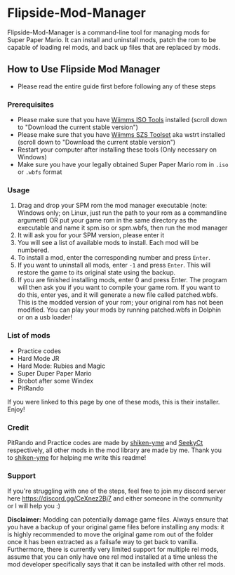 # Flipside-Mod-Manager

Flipside-Mod-Manager is a command-line tool for managing mods for Super Paper Mario. It can install and uninstall mods, patch the rom to be capable of loading rel mods, and back up files that are replaced by mods.

## How to Use Flipside Mod Manager

- Please read the entire guide first before following any of these steps

### Prerequisites
- Please make sure that you have [Wiimms ISO Tools](https://wit.wiimm.de/) installed (scroll down to "Download the current stable version")
- Please make sure that you have [Wiimms SZS Toolset](https://szs.wiimm.de/) aka wstrt installed (scroll down to "Download the current stable version")
- Restart your computer after installing these tools (Only necessary on Windows)
- Make sure you have your legally obtained Super Paper Mario rom in `.iso` or `.wbfs` format

### Usage
1. Drag and drop your SPM rom the mod manager executable (note: Windows only; on Linux, just run the path to your rom as a commandline argument) OR put your game rom in the same directory as the executable and name it spm.iso or spm.wbfs, then run the mod manager
2. It will ask you for your SPM version, please enter it
4. You will see a list of available mods to install. Each mod will be numbered.
5. To install a mod, enter the corresponding number and press `Enter`.
6. If you want to uninstall all mods, enter `-1` and press `Enter`. This will restore the game to its original state using the backup.
7. If you are finished installing mods, enter 0 and press Enter. The program will then ask you if you want to compile your game rom. If you want to do this, enter yes, and it will generate a new file called patched.wbfs. This is the modded version of your rom; your original rom has not been modified. You can play your mods by running patched.wbfs in Dolphin or on a usb loader!

### List of mods
- Practice codes
- Hard Mode JR
- Hard Mode: Rubies and Magic
- Super Duper Paper Mario
- Brobot after some Windex
- PitRando

If you were linked to this page by one of these mods, this is their installer. Enjoy!

### Credit
PitRando and Practice codes are made by [shiken-yme](https://github.com/shiken-yme) and [SeekyCt](https://github.com/SeekyCt) respectively, all other mods in the mod library are made by me. Thank you to [shiken-yme](https://github.com/shiken-yme) for helping me write this readme!

### Support
If you're struggling with one of the steps, feel free to join my discord server here https://discord.gg/CeXnez2Bj7 and either someone in the community or I will help you :)

**Disclaimer:** Modding can potentially damage game files. Always ensure that you have a backup of your original game files before installing any mods: it is highly recommended to move the original game rom out of the folder once it has been extracted as a failsafe way to get back to vanilla. Furthermore, there is currently very limited support for multiple rel mods, assume that you can only have one rel mod installed at a time unless the mod developer specifically says that it can be installed with other rel mods.
